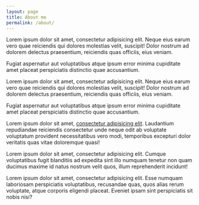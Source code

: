 ```yaml
---
layout: page
title: About me
permalink: /about/
---
```


Lorem ipsum dolor sit amet, consectetur adipisicing elit. Neque eius earum vero quae reiciendis qui dolores molestias velit, suscipit! Dolor nostrum ad dolorem delectus praesentium, reiciendis quas officiis, eius veniam.

Fugiat aspernatur aut voluptatibus atque ipsum error minima cupiditate amet placeat perspiciatis distinctio quae accusantium.

Lorem ipsum dolor sit amet, consectetur adipisicing elit. Neque eius earum vero quae reiciendis qui dolores molestias velit, suscipit! Dolor nostrum ad dolorem delectus praesentium, reiciendis quas officiis, eius veniam.

Fugiat aspernatur aut voluptatibus atque ipsum error minima cupiditate amet placeat perspiciatis distinctio quae accusantium.

<p>Lorem ipsum dolor sit amet, <a href="#">consectetur adipisicing elit</a>. Laudantium repudiandae reiciendis consectetur unde neque odit ab voluptate voluptatum provident necessitatibus vero modi, temporibus excepturi dolor veritatis quas vitae doloremque quasi!</p>

<p>Lorem ipsum dolor sit amet, consectetur adipisicing elit. Cumque voluptatibus fugit blanditiis ad expedita sint illo numquam tenetur non quam ducimus maxime id natus nostrum velit quos, illum reprehenderit incidunt!</p>

<p>Lorem ipsum dolor sit amet, consectetur adipisicing elit. Esse numquam laboriosam perspiciatis voluptatibus, recusandae quas, quos alias rerum voluptate, atque corporis eligendi placeat. Eveniet ipsam sint perspiciatis sit nobis nisi?</p>